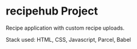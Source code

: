 # recipehub Project

Recipe application with custom recipe uploads.

Stack used: HTML, CSS, Javascript, Parcel, Babel

